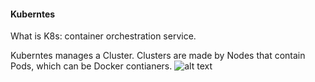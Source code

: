 #### Kuberntes
What is K8s: container orchestration service.

Kuberntes manages a Cluster. Clusters are made by Nodes that contain Pods, which can be Docker contianers.
![alt text](file:///Users/Carlo/Desktop/Screen%20Shot%202023-11-16%20at%2022.49.31.png)
